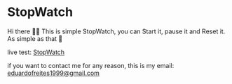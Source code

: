 # StopWatch

Hi there 👋🏼
This is simple StopWatch, you can Start it, pause it and Reset it. As simple as that 😬

live test: [StopWatch](https://twentyeight07.github.io/stopwatch/)

if you want to contact me for any reason, this is my email: [eduardofreites1999@gmail.com](mailto:eduardofreites1999@gmail.com)
